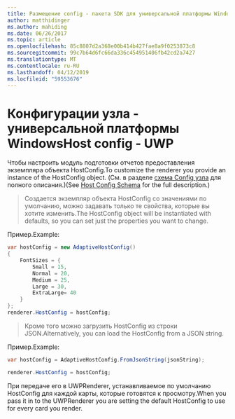```yaml
---
title: Размещение config - пакета SDK для универсальной платформы Windows
author: matthidinger
ms.author: mahiding
ms.date: 06/26/2017
ms.topic: article
ms.openlocfilehash: 85c8807d2a368e00b414b427fae8a9f0253873c8
ms.sourcegitcommit: 99c7b64d6fc66da336c454951406fb42cd2a7427
ms.translationtype: MT
ms.contentlocale: ru-RU
ms.lasthandoff: 04/12/2019
ms.locfileid: "59553676"
---
```

# <a name="host-config---uwp"></a><span data-ttu-id="4ddc2-102">Конфигурации узла - универсальной платформы Windows</span><span class="sxs-lookup"><span data-stu-id="4ddc2-102">Host config - UWP</span></span>

<span data-ttu-id="4ddc2-103">Чтобы настроить модуль подготовки отчетов предоставления экземпляра объекта HostConfig.</span><span class="sxs-lookup"><span data-stu-id="4ddc2-103">To customize the renderer you provide an instance of the HostConfig object.</span></span> <span data-ttu-id="4ddc2-104">(См. в разделе [схема Config узла](../../../rendering-cards/host-config.md) для полного описания.)</span><span class="sxs-lookup"><span data-stu-id="4ddc2-104">(See [Host Config Schema](../../../rendering-cards/host-config.md) for the full description.)</span></span>

> <span data-ttu-id="4ddc2-105">Создается экземпляр объекта HostConfig со значениями по умолчанию, можно задавать только те свойства, которые вы хотите изменить.</span><span class="sxs-lookup"><span data-stu-id="4ddc2-105">The HostConfig object will be instantiated with defaults, so you can set just the properties you want to change.</span></span>

<span data-ttu-id="4ddc2-106">Пример.</span><span class="sxs-lookup"><span data-stu-id="4ddc2-106">Example:</span></span>

```csharp
var hostConfig = new AdaptiveHostConfig() 
{
    FontSizes = {
        Small = 15,
        Normal = 20,
        Medium = 25,
        Large = 30,
        ExtraLarge= 40
    }
};
renderer.HostConfig = hostConfig;
```

> <span data-ttu-id="4ddc2-107">Кроме того можно загрузить HostConfig из строки JSON.</span><span class="sxs-lookup"><span data-stu-id="4ddc2-107">Alternatively, you can load the HostConfig from a JSON string.</span></span>

<span data-ttu-id="4ddc2-108">Пример.</span><span class="sxs-lookup"><span data-stu-id="4ddc2-108">Example:</span></span>

```csharp
var hostConfig = AdaptiveHostConfig.FromJsonString(jsonString); 

renderer.HostConfig = hostConfig;
```

<span data-ttu-id="4ddc2-109">При передаче его в UWPRenderer, устанавливаемое по умолчанию HostConfig для каждой карты, которые готовятся к просмотру.</span><span class="sxs-lookup"><span data-stu-id="4ddc2-109">When you pass it in to the UWPRenderer you are setting the default HostConfig to use for every card you render.</span></span>